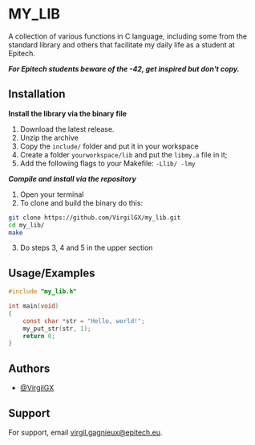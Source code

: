 
# MY_LIB

A collection of various functions in C language, including some from the standard library and others that facilitate my daily life as a student at Epitech. 


***For Epitech students beware of the -42, get inspired but don't copy.***


## Installation

**Install the library via the binary file**

1. Download the latest release.
2. Unzip the archive
3. Copy the `include/` folder and put it in your workspace
4. Create a folder `yourworkspace/lib` and put the `libmy.a` file in it;
5. Add the following flags to your Makefile: `-Llib/ -lmy`


***Compile and install via the repository***

1. Open your terminal
2. To clone and build the binary do this:

```bash
git clone https://github.com/VirgilGX/my_lib.git
cd my_lib/
make
```
3. Do steps 3, 4 and 5 in the upper section
## Usage/Examples

```c
#include "my_lib.h"

int main(void)
{
    const char *str = "Hello, world!";
    my_put_str(str, 1);
    return 0;
}
```


## Authors

- [@VirgilGX](https://github.com/VirgilGX)


## Support

For support, email virgil.gagnieux@epitech.eu.

